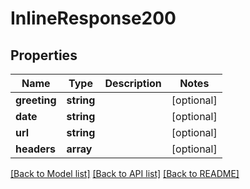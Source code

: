 # InlineResponse200

## Properties
Name | Type | Description | Notes
------------ | ------------- | ------------- | -------------
**greeting** | **string** |  | [optional] 
**date** | **string** |  | [optional] 
**url** | **string** |  | [optional] 
**headers** | **array** |  | [optional] 

[[Back to Model list]](../README.md#documentation-for-models) [[Back to API list]](../README.md#documentation-for-api-endpoints) [[Back to README]](../README.md)


